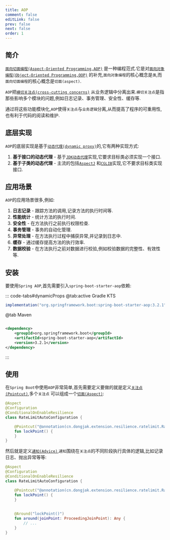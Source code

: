 ```yaml
---
title: AOP
comment: false
editLink: false
prev: false
next: false
order: 1
---
```


## 简介

[`面向切面编程(Aspect-Oriented Programming,AOP)`](https://docs.spring.io/spring-framework/reference/core/aop.html)
是一种编程范式.它是对[`面向对象编程(Object-Oriented Programming,OOP)`](https://en.wikipedia.org/wiki/Object-oriented_programming)
的补充,`面向对象编程`的核心概念是`类`,而`面向切面编程`的核心概念是`切面(aspect)`.

`AOP`把[`横切关注点(cross-cutting concerns)`](https://en.wikipedia.org/wiki/Cross-cutting_concern)
从业务逻辑中分离出来.`横切关注点`是指那些影响多个模块的问题,例如日志记录、事务管理、安全性、缓存等.

通过将这些功能模块化,`AOP`使得`关注点`与`业务逻辑`分离,从而提高了程序的可重用性,也有利于代码的阅读和维护.

## 底层实现

`AOP`的底层实现是基于[`动态代理(dynamic proxy)`](https://www.baeldung.com/java-dynamic-proxies)的,它有两种实现方式:

1. **基于接口的动态代理** -
   基于[`JDK动态代理`](https://docs.oracle.com/javase/8/docs/technotes/guides/reflection/proxy.html)实现,它要求目标类必须实现一个接口.
2. **基于子类的动态代理** - 主流的包括[`AspectJ`](https://www.baeldung.com/aspectj)
   和[`CGLIB`](https://www.baeldung.com/cglib)实现,它不要求目标类实现接口.

## 应用场景

`AOP`的应用场景很多,例如:

1. **日志记录** - 跟踪方法的调用,记录方法的执行时间等.
2. **性能统计** - 统计方法的执行时间.
3. **安全性** - 在方法执行之前执行权限检查.
4. **事务管理** - 事务的自动化管理.
5. **异常处理** - 在方法执行过程中捕获异常,并记录到日志中.
6. **缓存** - 通过缓存提高方法的执行效率.
7. **数据校验** - 在方法执行之前对数据进行校验,例如校验数据的完整性、有效性等.

## 安装

要使用`Spring AOP`,首先需要引入`spring-boot-starter-aop`依赖:

::: code-tabs#dynamicProps
@tab:active Gradle KTS

```gradle
implementation("org.springframework.boot:spring-boot-starter-aop:3.2.1")
```

@tab Maven

```xml

<dependency>
    <groupId>org.springframework.boot</groupId>
    <artifactId>spring-boot-starter-aop</artifactId>
    <version>3.2.1</version>
</dependency>


```

:::

## 使用

在`Spring Boot`中使用`AOP`非常简单,首先需要定义要做的就是定义[`关注点(Pointcut)`](https://www.javadoc.io/doc/org.aspectj/aspectjrt/latest/org/aspectj/lang/annotation/Pointcut.html),多个`关注点`
可以组成一个[`切面(Aspect)`](https://www.javadoc.io/doc/org.aspectj/aspectjrt/latest/org/aspectj/lang/annotation/Aspect.html):

```kotlin
@Aspect 
@Configuration
@ConditionalOnEnableResilience
class RateLimitAutoConfiguration {

    @Pointcut("@annotation(cn.dongjak.extension.resilience.ratelimit.RateLimiter)")
    fun lockPoint() {
    }
}
```

然后就是定义[`通知(Advice)`](https://www.javadoc.io/doc/org.aspectj/aspectjrt/latest/org/aspectj/lang/annotation/Around.html),`通知`围绕在`关注点`的不同阶段执行具体的逻辑,比如记录日志、抛出异常等等:

```kotlin
@Aspect 
@Configuration
@ConditionalOnEnableResilience
class RateLimitAutoConfiguration {

    @Pointcut("@annotation(cn.dongjak.extension.resilience.ratelimit.RateLimiter)")
    fun lockPoint() {
    }
    
    
    @Around("lockPoint()")
    fun around(joinPoint: ProceedingJoinPoint): Any {
        // ...
    }
}

```
